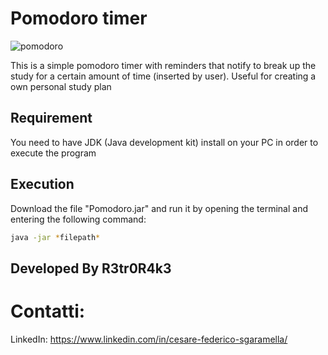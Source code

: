 # Pomodoro timer

![pomodoro](https://user-images.githubusercontent.com/94828984/231502396-62689983-928c-432f-bee1-ff64f723b864.png)

This is a simple pomodoro timer with reminders that notify to break up the study for a certain amount of time (inserted by user). Useful for creating a own personal
study plan

## Requirement

You need to have JDK (Java development kit) install on your PC in order to execute the program

## Execution

Download the file "Pomodoro.jar" and run it by opening the terminal and entering the following command:

```bash
java -jar *filepath*
```

## Developed By R3tr0R4k3

# Contatti:

LinkedIn: https://www.linkedin.com/in/cesare-federico-sgaramella/ 
